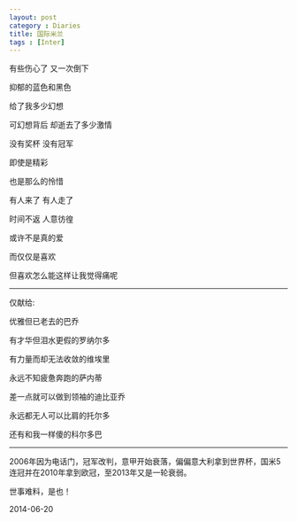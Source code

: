```yaml
---
layout: post
category : Diaries
title: 国际米兰
tags : [Inter]
---
```



有些伤心了    又一次倒下 
 
抑郁的蓝色和黑色

给了我多少幻想

可幻想背后   却逝去了多少激情

没有奖杯  没有冠军   

即使是精彩

也是那么的怜惜

有人来了  有人走了

时间不返  人意彷徨

或许不是真的爱

而仅仅是喜欢

但喜欢怎么能这样让我觉得痛呢

---

仅献给:

优雅但已老去的巴乔

有才华但泪水更假的罗纳尔多  

有力量而却无法收敛的维埃里  

永远不知疲惫奔跑的萨内蒂 

差一点就可以做到领袖的迪比亚乔

永远都无人可以比肩的托尔多

还有和我一样傻的科尔多巴

---
2006年因为电话门，冠军改判，意甲开始衰落，偏偏意大利拿到世界杯，国米5连冠并在2010年拿到欧冠，至2013年又是一轮衰弱。

世事难料，是也！

2014-06-20